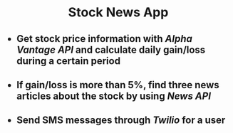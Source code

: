 <h1 align="center">Stock News App</h1>
<ul>
  <h2><li>Get stock price information with <em>Alpha Vantage API</em> and calculate daily gain/loss during a certain period</li></h2>
  <h2><li>If gain/loss is more than 5%, find three news articles about the stock by using <em>News API</em></li></h2>
  <h2><li>Send SMS messages through <em>Twilio</em> for a user </li></h2>
</ul>

